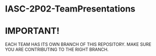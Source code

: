 # IASC-2P02-TeamPresentations

# **IMPORTANT!**

EACH TEAM HAS ITS OWN BRANCH OF THIS REPOSITORY. MAKE SURE YOU ARE CONTRIBUTING TO THE RIGHT BRANCH.
